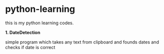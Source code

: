 # python-learning

this is my python learning codes.

<strong>1. DateDetection</strong>
<p>simple program which takes any text from clipboard and founds dates and checks if date is correct</p>
